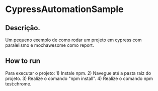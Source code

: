 # CypressAutomationSample
## Descrição.
Um pequeno exemplo de como rodar um projeto em cypress com paralelismo e mochawesome como report.

## How to run
Para executar o projeto:
    1) Instale npm.
    2) Navegue até a pasta raiz do projeto.
    3) Realize o comando "npm install".
    4) Realize o comando npm test:chrome.